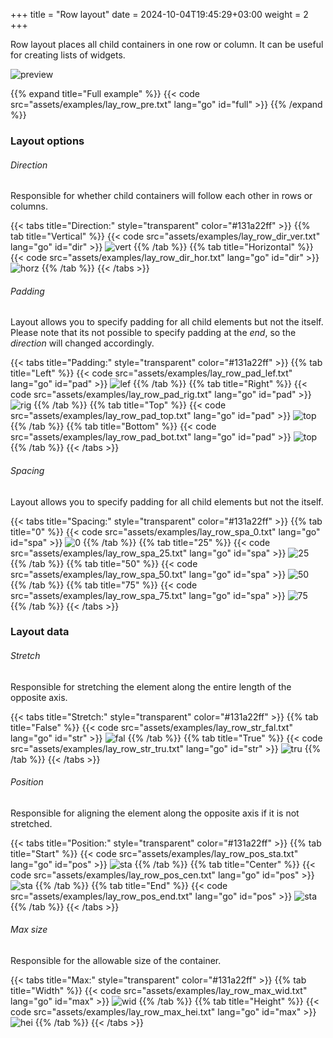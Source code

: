 +++
title = "Row layout"
date = 2024-10-04T19:45:29+03:00
weight = 2
+++

Row layout places all child containers in one row or column. It can be useful for creating lists of widgets.

![preview](examples/lay_row_pre.png)

{{% expand title="Full example" %}}
{{< code src="assets/examples/lay_row_pre.txt" lang="go" id="full" >}}
{{% /expand %}}

### Layout options

###### Direction

Responsible for whether child containers will follow each other in rows or columns.

{{< tabs title="Direction:" style="transparent" color="#131a22ff" >}}
{{% tab title="Vertical" %}}
{{< code src="assets/examples/lay_row_dir_ver.txt" lang="go" id="dir" >}}
![vert](examples/lay_row_dir_ver.png)
{{% /tab %}}
{{% tab title="Horizontal" %}}
{{< code src="assets/examples/lay_row_dir_hor.txt" lang="go" id="dir" >}}
![horz](examples/lay_row_dir_hor.png)
{{% /tab %}}
{{< /tabs >}}

###### Padding

Layout allows you to specify padding for all child elements but not the itself. Please note that its not possible to specify padding at the *end*, so the *direction* will changed accordingly.

{{< tabs title="Padding:" style="transparent" color="#131a22ff" >}}
{{% tab title="Left" %}}
{{< code src="assets/examples/lay_row_pad_lef.txt" lang="go" id="pad" >}}
![lef](examples/lay_row_pad_lef.png)
{{% /tab %}}
{{% tab title="Right" %}}
{{< code src="assets/examples/lay_row_pad_rig.txt" lang="go" id="pad" >}}
![rig](examples/lay_row_pad_rig.png)
{{% /tab %}}
{{% tab title="Top" %}}
{{< code src="assets/examples/lay_row_pad_top.txt" lang="go" id="pad" >}}
![top](examples/lay_row_pad_top.png)
{{% /tab %}}
{{% tab title="Bottom" %}}
{{< code src="assets/examples/lay_row_pad_bot.txt" lang="go" id="pad" >}}
![top](examples/lay_row_pad_bot.png)
{{% /tab %}}
{{< /tabs >}}

###### Spacing

Layout allows you to specify padding for all child elements but not the itself.

{{< tabs title="Spacing:" style="transparent" color="#131a22ff" >}}
{{% tab title="0" %}}
{{< code src="assets/examples/lay_row_spa_0.txt" lang="go" id="spa" >}}
![0](examples/lay_row_spa_0.png)
{{% /tab %}}
{{% tab title="25" %}}
{{< code src="assets/examples/lay_row_spa_25.txt" lang="go" id="spa" >}}
![25](examples/lay_row_spa_25.png)
{{% /tab %}}
{{% tab title="50" %}}
{{< code src="assets/examples/lay_row_spa_50.txt" lang="go" id="spa" >}}
![50](examples/lay_row_spa_50.png)
{{% /tab %}}
{{% tab title="75" %}}
{{< code src="assets/examples/lay_row_spa_75.txt" lang="go" id="spa" >}}
![75](examples/lay_row_spa_75.png)
{{% /tab %}}
{{< /tabs >}}

### Layout data

###### Stretch

Responsible for stretching the element along the entire length of the opposite axis.

{{< tabs title="Stretch:" style="transparent" color="#131a22ff" >}}
{{% tab title="False" %}}
{{< code src="assets/examples/lay_row_str_fal.txt" lang="go" id="str" >}}
![fal](examples/lay_row_str_fal.png)
{{% /tab %}}
{{% tab title="True" %}}
{{< code src="assets/examples/lay_row_str_tru.txt" lang="go" id="str" >}}
![tru](examples/lay_row_str_tru.png)
{{% /tab %}}
{{< /tabs >}}

###### Position

Responsible for aligning the element along the opposite axis if it is not stretched.

{{< tabs title="Position:" style="transparent" color="#131a22ff" >}}
{{% tab title="Start" %}}
{{< code src="assets/examples/lay_row_pos_sta.txt" lang="go" id="pos" >}}
![sta](examples/lay_row_pos_sta.png)
{{% /tab %}}
{{% tab title="Center" %}}
{{< code src="assets/examples/lay_row_pos_cen.txt" lang="go" id="pos" >}}
![sta](examples/lay_row_pos_cen.png)
{{% /tab %}}
{{% tab title="End" %}}
{{< code src="assets/examples/lay_row_pos_end.txt" lang="go" id="pos" >}}
![sta](examples/lay_row_pos_end.png)
{{% /tab %}}
{{< /tabs >}}


###### Max size

Responsible for the allowable size of the container.

{{< tabs title="Max:" style="transparent" color="#131a22ff" >}}
{{% tab title="Width" %}}
{{< code src="assets/examples/lay_row_max_wid.txt" lang="go" id="max" >}}
![wid](examples/lay_row_max_wid.png)
{{% /tab %}}
{{% tab title="Height" %}}
{{< code src="assets/examples/lay_row_max_hei.txt" lang="go" id="max" >}}
![hei](examples/lay_row_max_hei.png)
{{% /tab %}}
{{< /tabs >}}

